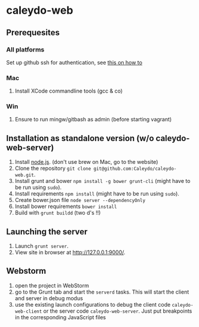 # caleydo-web

## Prerequesites 

### All platforms
Set up github ssh for authentication, see [this on how to](https://help.github.com/articles/generating-ssh-keys/)
### Mac
1. Install XCode commandline tools (gcc & co)

### Win
1. Ensure to run mingw/gitbash as admin (before starting vagrant)


## Installation as standalone version (w/o caleydo-web-server)

1. Install [node.js](http://www.nodejs.org). (don't use brew on Mac, go to the website)
2. Clone the repository ```git clone git@github.com:Caleydo/caleydo-web.git```.
3. Install grunt and bower ```npm install -g bower grunt-cli``` (might have to be run using ```sudo```).
4. Install requirements ```npm install``` (might have to be run using ```sudo```).
5. Create bower.json file ```node server --dependencyOnly``` 
6. Install bower requirements ```bower install```
7. Build with ```grunt buildd``` (two d's !!)

## Launching the server

1. Launch ```grunt server```.
2. View site in browser at http://127.0.0.1:9000/.


## Webstorm 

1. open the project in WebStorm
2. go to the Grunt tab and start the ```serverd``` tasks. This will start the client and server in debug modus
3. use the existing launch configurations to debug the client code ```caleydo-web-client``` or the server code ```caleydo-web-server```. Just put breakpoints in the corresponding JavaScript files
